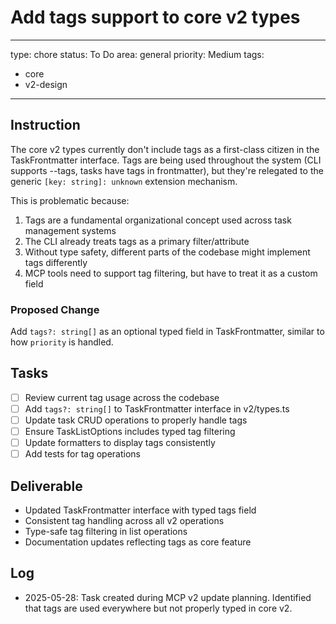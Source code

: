 # Add tags support to core v2 types

---
type: chore
status: To Do
area: general
priority: Medium
tags:
  - core
  - v2-design
---


## Instruction

The core v2 types currently don't include tags as a first-class citizen in the TaskFrontmatter interface. Tags are being used throughout the system (CLI supports --tags, tasks have tags in frontmatter), but they're relegated to the generic `[key: string]: unknown` extension mechanism.

This is problematic because:
1. Tags are a fundamental organizational concept used across task management systems
2. The CLI already treats tags as a primary filter/attribute
3. Without type safety, different parts of the codebase might implement tags differently
4. MCP tools need to support tag filtering, but have to treat it as a custom field

### Proposed Change
Add `tags?: string[]` as an optional typed field in TaskFrontmatter, similar to how `priority` is handled.


## Tasks

- [ ] Review current tag usage across the codebase
- [ ] Add `tags?: string[]` to TaskFrontmatter interface in v2/types.ts
- [ ] Update task CRUD operations to properly handle tags
- [ ] Ensure TaskListOptions includes typed tag filtering
- [ ] Update formatters to display tags consistently
- [ ] Add tests for tag operations

## Deliverable

- Updated TaskFrontmatter interface with typed tags field
- Consistent tag handling across all v2 operations
- Type-safe tag filtering in list operations
- Documentation updates reflecting tags as core feature

## Log

- 2025-05-28: Task created during MCP v2 update planning. Identified that tags are used everywhere but not properly typed in core v2.
